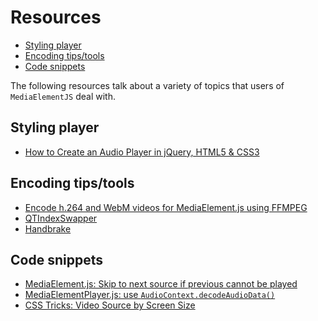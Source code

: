 # Resources

* [Styling player](#styles)
* [Encoding tips/tools](#tools)
* [Code snippets](#gists)

The following resources talk about a variety of topics that users of `MediaElementJS` deal with.
 
<a id="styles"></a>
## Styling player

* [How to Create an Audio Player in jQuery, HTML5 & CSS3](https://designmodo.com/audio-player/)

<a id="tools"></a>
## Encoding tips/tools

* [Encode h.264 and WebM videos for MediaElement.js using FFMPEG](http://blogs.visigo.com/chriscoulson/encode-h-264-and-webm-videos-for-mediaelement-js-using-ffmpeg/)
* [QTIndexSwapper](http://renaun.com/blog/code/qtindexswapper/)
* [Handbrake](https://handbrake.fr/docs/en/1.0.0/)

<a id="gists"></a>
## Code snippets

* [MediaElement.js: Skip to next source if previous cannot be played](https://gist.github.com/rafa8626/2ce220b30b7e2ef2dc2e277df6a697ce)
* [MediaElementPlayer.js: use `AudioContext.decodeAudioData()`](https://gist.github.com/rafa8626/e6afe41dd00742a75c4d25cc387a7d61)
* [CSS Tricks: Video Source by Screen Size](https://css-tricks.com/video-source-by-screen-size/)